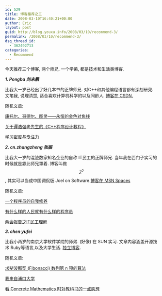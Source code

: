 ```yaml
---
id: 529
title: 博客推荐之三
date: 2008-03-10T16:40:21+00:00
author: Eric
layout: post
guid: http://blog.youxu.info/2008/03/10/recommend-3/
permalink: /2008/03/10/recommend-3/
dsq_thread_id:
  - 362492713
categories:
  - Recommend
---
```

今天推荐三个博客, 两个师兄, 一个学弟, 都是技术和生活类博客.

**_1. Pongba 刘未鹏_**

比我大一岁已经出了好几本书的正牌师兄. 对C++和其他编程语言都有深刻研究. 文笔我, 说理清楚, 适合喜欢计算机科学的以及同龄人. <a href="http://blog.csdn.net/pongba" target="_blank">博客在 CSDN.</a>

随机文章:

<a href="http://blog.csdn.net/pongba/archive/2006/10/15/1336028.aspx" target="_blank">康托尔、哥德尔、图灵——永恒的金色对角线</a>

[关于谭浩强老先生的《C++程序设计教程》](http://blog.csdn.net/pongba/archive/2004/11/26/195052.aspx)

[学习密度与专注力](http://blog.csdn.net/pongba/archive/2007/05/24/1624382.aspx)

[](http://blog.csdn.net/pongba/archive/2007/05/24/1624382.aspx)
  
_**2. cn.zhangzheng 张振**_ 

比我大一岁的混迹数家知名企业的自称 IT民工的正牌师兄. 当年我在西门子实习的时候就是靠此师兄罩着. 博客叫做 $$Z^{2}$$, 其实可以当成中国调侃版 Joel on Software.<a href="http://cnzhangzhen.spaces.live.com/" target="_blank">博客在 MSN Spaces</a>

随机文章:[](http://cnzhangzhen.spaces.live.com/blog/cns%21C98C87A834D55FA0%211857.entry)

[一个程序员的自我修养](http://cnzhangzhen.spaces.live.com/blog/cns%21C98C87A834D55FA0%211857.entry)

[有什么样的人民就有什么样的程序员](http://cnzhangzhen.spaces.live.com/blog/cns%21C98C87A834D55FA0%211814.entry)[](http://cnzhangzhen.spaces.live.com/blog/cns%21C98C87A834D55FA0%211816.entry)

[两会报告之IT民工理解](http://cnzhangzhen.spaces.live.com/blog/cns%21C98C87A834D55FA0%211816.entry)

[](http://cnzhangzhen.spaces.live.com/blog/cns%21C98C87A834D55FA0%211816.entry)
  
 **_3. chen yufei_**

比我小两岁的南京大学软件学院的师弟. (好像) 在 SUN 实习. 文章内容涵盖开源技术 Ruby等语言,以及大学生活. [独立博客](http://chenyufei.name/blog/).

随机文章:

<a href="http://chenyufei.name/blog/2007-07-20/post-070720-190700-748/" rel="bookmark" title="Permanent Link to 求斐波那契 (Fibonacci) 数列第 n 项的算法">求斐波那契 (Fibonacci) 数列第 n 项的算法</a>

<a href="http://chenyufei.name/blog/2007-11-13/%e6%88%91%e6%9d%a5%e8%87%aa%e6%b5%a6%e5%8f%a3%e5%a4%a7%e5%ad%a6/" rel="bookmark" title="Permanent Link to 我来自浦口大学">我来自浦口大学</a>

<a href="http://chenyufei.name/blog/2007-10-23/post-071023-152116-625/" rel="bookmark" title="Permanent Link to 看 Concrete Mathematics 时对教科书的一点感想">看 Concrete Mathematics 时对教科书的一点感想</a>